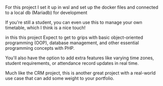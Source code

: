 For this project I set it up in wsl and set up the docker files and connected to a local db (Mariadb) for development

If you're still a student, you can even use this to manage your own timetable, which I think is a nice touch!

in this this project Expect to get to grips with basic object-oriented programming (OOP), database management, and other essential programming concepts with PHP.

You'll also have the option to add extra features like varying time zones, student requirements, or attendance record updates in real time.

Much like the CRM project, this is another great project with a real-world use case that can add some weight to your portfolio.